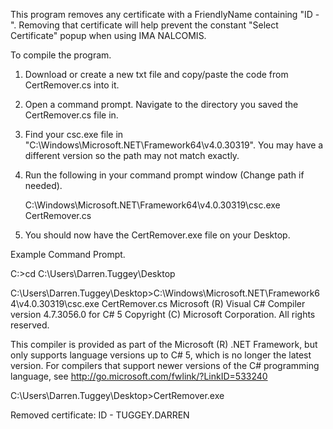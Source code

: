 This program removes any certificate with a FriendlyName containing "ID - ".
Removing that certificate will help prevent the constant "Select Certificate" popup when using IMA NALCOMIS.

To compile the program.
1. Download or create a new txt file and copy/paste the code from CertRemover.cs into it.  

2. Open a command prompt. Navigate to the directory you saved the CertRemover.cs file in.

3. Find your csc.exe file in "C:\Windows\Microsoft.NET\Framework64\v4.0.30319\". You may have a different version so the path may not match exactly.

4. Run the following in your command prompt window (Change path if needed).

    C:\Windows\Microsoft.NET\Framework64\v4.0.30319\csc.exe CertRemover.cs
    
5. You should now have the CertRemover.exe file on your Desktop.


Example Command Prompt.

C:\>cd C:\Users\Darren.Tuggey\Desktop

C:\Users\Darren.Tuggey\Desktop>C:\Windows\Microsoft.NET\Framework64\v4.0.30319\csc.exe CertRemover.cs
Microsoft (R) Visual C# Compiler version 4.7.3056.0
for C# 5
Copyright (C) Microsoft Corporation. All rights reserved.

This compiler is provided as part of the Microsoft (R) .NET Framework, but only supports language versions up to C# 5, which is no longer the latest version. For compilers that support newer versions of the C# programming language, see http://go.microsoft.com/fwlink/?LinkID=533240


C:\Users\Darren.Tuggey\Desktop>CertRemover.exe

Removed certificate: ID - TUGGEY.DARREN
